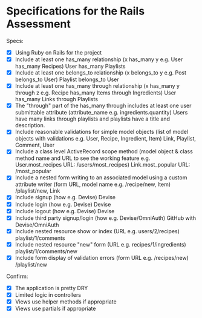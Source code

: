 # Specifications for the Rails Assessment

Specs:
- [x] Using Ruby on Rails for the project
- [x] Include at least one has_many relationship (x has_many y e.g. User has_many Recipes) User has_many Playlists
- [x] Include at least one belongs_to relationship (x belongs_to y e.g. Post belongs_to User) Playlist belongs_to User
- [x] Include at least one has_many through relationship (x has_many y through z e.g. Recipe has_many Items through Ingredients) User has_many Links through Playlists
- [x] The "through" part of the has_many through includes at least one user submittable attribute (attribute_name e.g. ingredients.quantity) Users have many links through playlists and playlists have a title and description.
- [x] Include reasonable validations for simple model objects (list of model objects with validations e.g. User, Recipe, Ingredient, Item) Link, Playlist, Comment, User
- [x] Include a class level ActiveRecord scope method (model object & class method name and URL to see the working feature e.g. User.most_recipes URL: /users/most_recipes) Link.most_popular URL: /most_popular
- [x] Include a nested form writing to an associated model using a custom attribute writer (form URL, model name e.g. /recipe/new, Item) /playlist/new, Link
- [x] Include signup (how e.g. Devise) Devise
- [x] Include login (how e.g. Devise) Devise
- [x] Include logout (how e.g. Devise) Devise
- [x] Include third party signup/login (how e.g. Devise/OmniAuth) GitHub with Devise/OmniAuth
- [x] Include nested resource show or index (URL e.g. users/2/recipes) playlist/1/comments
- [x] Include nested resource "new" form (URL e.g. recipes/1/ingredients) playlist/1/comments/new
- [x] Include form display of validation errors (form URL e.g. /recipes/new) /playlist/new

Confirm:
- [x] The application is pretty DRY
- [x] Limited logic in controllers
- [x] Views use helper methods if appropriate
- [x] Views use partials if appropriate
